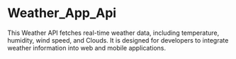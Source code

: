 # Weather_App_Api
This Weather API fetches real-time weather data, including temperature, humidity, wind speed, and Clouds. It is designed for developers to integrate weather information into web and mobile applications.
